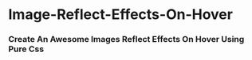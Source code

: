 # Image-Reflect-Effects-On-Hover

### Create An Awesome Images Reflect Effects On Hover Using Pure Css
